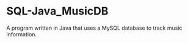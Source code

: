 # SQL-Java_MusicDB
A program written in Java that uses a MySQL database to track music information.
